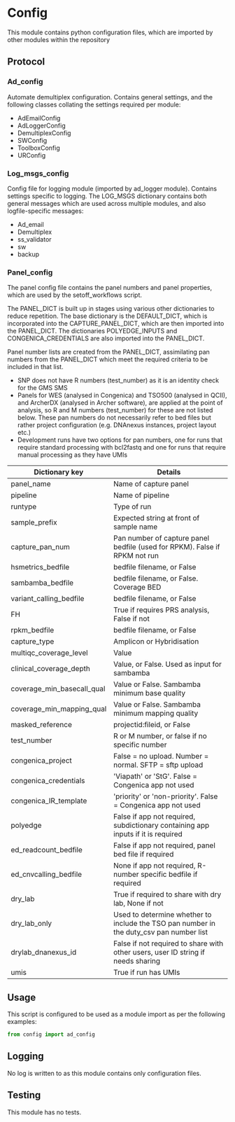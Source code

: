 # Config

This module contains python configuration files, which are imported by other modules within the repository

## Protocol

### Ad_config

Automate demultiplex configuration. Contains general settings, and the following classes collating the settings required per module:

- AdEmailConfig
- AdLoggerConfig
- DemultiplexConfig
- SWConfig
- ToolboxConfig
- URConfig

### Log_msgs_config

Config file for logging module (imported by ad_logger module). Contains settings specific to logging. The LOG_MSGS dictionary contains both general messages which are used across multiple modules, and also logfile-specific messages:
- Ad_email
- Demultiplex
- ss_validator
- sw
- backup

### Panel_config

The panel config file contains the panel numbers and panel properties, which are used by the setoff_workflows script.

The PANEL_DICT is built up in stages using various other dictionaries to reduce repetition. The base dictionary is the DEFAULT_DICT, which is incorporated into the CAPTURE_PANEL_DICT, which are then imported into the PANEL_DICT. The dictionaries POLYEDGE_INPUTS and CONGENICA_CREDENTIALS are also imported into the PANEL_DICT.

Panel number lists are created from the PANEL_DICT, assimilating pan numbers from the PANEL_DICT which meet the required criteria to be included in that list.

- SNP does not have R numbers (test_number) as it is an identity check for the GMS SMS
- Panels for WES (analysed in Congenica) and TSO500 (analysed in QCII), and ArcherDX (analysed in Archer software), are applied at the point of analysis, so R and M numbers (test_number) for these are not listed below. These pan numbers do not necessarily refer to bed files but rather project configuration (e.g. DNAnexus instances, project layout etc.)
- Development runs have two options for pan numbers, one for runs that require standard processing with bcl2fastq and one for runs that require manual processing as they have UMIs

| Dictionary key | Details |
|----------------|----------|
| panel_name    | Name of capture panel |
| pipeline   |  Name of pipeline |
| runtype  | Type of run |
| sample_prefix | Expected string at front of sample name |
| capture_pan_num | Pan number of capture panel bedfile (used for RPKM). False if RPKM not run |
| hsmetrics_bedfile | bedfile filename, or False |
| sambamba_bedfile | bedfile filename, or False. Coverage BED |
| variant_calling_bedfile | bedfile filename, or False |
| FH  | True if requires PRS analysis, False if not |
| rpkm_bedfile | bedfile filename, or False |
| capture_type | Amplicon or Hybridisation |
| multiqc_coverage_level | Value |
| clinical_coverage_depth | Value, or False. Used as input for sambamba |
| coverage_min_basecall_qual | Value or False. Sambamba minimum base quality |
| coverage_min_mapping_qual | Value or False. Sambamba minimum mapping quality |
| masked_reference | projectid:fileid, or False |
| test_number | R or M number, or false if no specific number |
| congenica_project | False = no upload. Number = normal. SFTP = sftp upload |
| congenica_credentials | 'Viapath' or 'StG'. False = Congenica app not used |
| congenica_IR_template | 'priority' or 'non-priority'. False = Congenica app not used |
| polyedge | False if app not required, subdictionary containing app inputs if it is required |
| ed_readcount_bedfile | False if app not required, panel bed file if required |
| ed_cnvcalling_bedfile | None if app not required, R-number specific bedfile if required |
| dry_lab | True if required to share with dry lab, None if not |
| dry_lab_only | Used to determine whether to include the TSO pan number in the duty_csv pan number list |
| drylab_dnanexus_id | False if not required to share with other users, user ID string if needs sharing |
| umis  | True if run has UMIs |

## Usage

This script is configured to be used as a module import as per the following examples:
```python
from config import ad_config
```

## Logging

No log is written to as this module contains only configuration files.

## Testing

This module has no tests.

